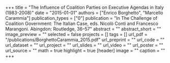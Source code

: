 +++
title = "The Influence of Coalition Parties on Executive Agendas in Italy (1983-2008)"
date = "2015-01-01"
authors = ["Enrico Borghetto", "Marcello Carammia"]
publication_types = ["0"]
publication = "In The Challenge of Coalition Government: The Italian Case, eds. Nicolò Conti and Francesco Marangoni. Abingdon: Routledge, 36–57"
abstract = ""
abstract_short = ""
image_preview = ""
selected = false
projects = []
tags = []
url_pdf = "/publications/BorghettoCarammia_2015.pdf"
url_preprint = ""
url_code = ""
url_dataset = ""
url_project = ""
url_slides = ""
url_video = ""
url_poster = ""
url_source = ""
math = true
highlight = true
[header]
image = ""
caption = ""
+++
